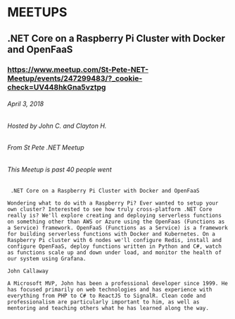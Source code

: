 # MEETUPS 

## .NET Core on a Raspberry Pi Cluster with Docker and OpenFaaS
### https://www.meetup.com/St-Pete-NET-Meetup/events/247299483/?_cookie-check=UV448hkGna5vztpg
###### April 3, 2018
###### Hosted by John C. and Clayton H.
###### From St Pete .NET Meetup
###### This Meetup is past 40 people went

``` .NET Core on a Raspberry Pi Cluster with Docker and OpenFaaS```

```Wondering what to do with a Raspberry Pi? Ever wanted to setup your own cluster? Interested to see how truly cross-platform .NET Core really is? We'll explore creating and deploying serverless functions on something other than AWS or Azure using the OpenFaas (Functions as a Service) framework. OpenFaaS (Functions as a Service) is a framework for building serverless functions with Docker and Kubernetes. On a Raspberry Pi cluster with 6 nodes we'll configure Redis, install and configure OpenFaaS, deploy functions written in Python and C#, watch as functions scale up and down under load, and monitor the health of our system using Grafana.```

``` John Callaway ```

```A Microsoft MVP, John has been a professional developer since 1999. He has focused primarily on web technologies and has experience with everything from PHP to C# to ReactJS to SignalR. Clean code and professionalism are particularly important to him, as well as mentoring and teaching others what he has learned along the way.```

